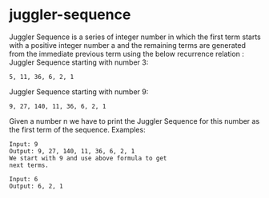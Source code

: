 # juggler-sequence
Juggler Sequence is a series of integer number in which the first term starts with a positive integer number a and the remaining terms are generated from the immediate previous term using the below recurrence relation : 
Juggler Sequence starting with number 3: 
```
5, 11, 36, 6, 2, 1
```
Juggler Sequence starting with number 9: 
```
9, 27, 140, 11, 36, 6, 2, 1
```
Given a number n we have to print the Juggler Sequence for this number as the first term of the sequence. 
Examples: 
```
Input: 9
Output: 9, 27, 140, 11, 36, 6, 2, 1
We start with 9 and use above formula to get
next terms.

Input: 6
Output: 6, 2, 1
```
